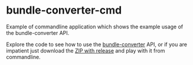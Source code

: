 # bundle-converter-cmd
Example of commandline application which shows the example usage of the bundle-converter API.

Explore the code to see how to use the [bundle-converter](https://github.com/kejn/bundle-converter) API, or if you are impatient just download the [ZIP with release](https://github.com/kejn/bundle-converter-cmd/releases) and play with it from commandline.
